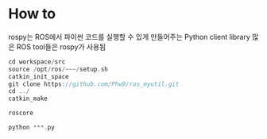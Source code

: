 # How to

rospy는 ROS에서 파이썬 코드를 실행할 수 있게 만들어주는 Python client library
많은 ROS tool들은 rospy가 사용됨

```cpp
cd workspace/src
source /opt/ros/~~~/setup.sh
catkin_init_space
git clone https://github.com/Phw9/ros_myutil.git
cd ../
catkin_make
```

```cpp
roscore

python ***.py
```
